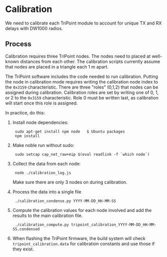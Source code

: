 Calibration
===========

We need to calibrate each TriPoint module to account for unique TX and RX
delays with DW1000 radios.


Process
-------

Calibration requires three TriPoint nodes. The nodes need to placed at
well-known distances from each other. The calibration scripts currently
assume that nodes are placed in a triangle each 1 m apart.

The TriPoint software includes the code needed to run calibration. Putting
the node in calibration mode requires writing the calibration node index
to the `0x3159` characteristic. There are three "roles" (0,1,2) that nodes
can be assigned during calibration. Calibration roles are set by writing
one of 0, 1, or 2 to the `0x3159` characteristic. Role 0 must be written
last, as calibration will start once this role is assigned.

In practice, do this:

1. Install node dependencies:

        sudo apt-get install npm node   $ Ubuntu packages
        npm install

1. Make noble run without sudo:

        sudo setcap cap_net_raw+eip $(eval readlink -f `which node`)

2. Collect the data from each node:

        node ./calibration_log.js

    Make sure there are only 3 nodes on during calibration.

3. Process the data into a single file

        ./calibration_condense.py YYYY-MM-DD_HH-MM-SS

4. Compute the calibration values for each node involved and add the
results to the main calibration file.

        ./calibration_compute.py tripoint_calibration_YYYY-MM-DD_HH-MM-SS.condensed

5. When flashing the TriPoint firmware, the build system will check
`tripoint_calibration.data` for calibration constants and use those
if they exist.

